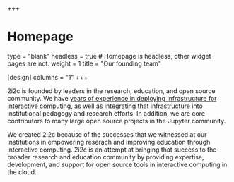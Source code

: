 +++
# Homepage
type = "blank"
headless = true  # Homepage is headless, other widget pages are not.
weight = 1
title = "Our founding team"

[design]
  columns = "1"
+++

2i2c is founded by leaders in the research, education, and open source community. We have [years of experience in deploying infrastructure for interactive computing](#projects), as well as integrating that infrastructure into institutional pedagogy and research efforts. In addition, we are core contributors to many large open source projects in the Jupyter community.

We created 2i2c because of the successes that we witnessed at our institutions in empowering reserach and improving education through interactive computing. 2i2c is an attempt at bringing that success to the broader research and education community by providing expertise, development, and support for open source tools in interactive computing in the cloud.
